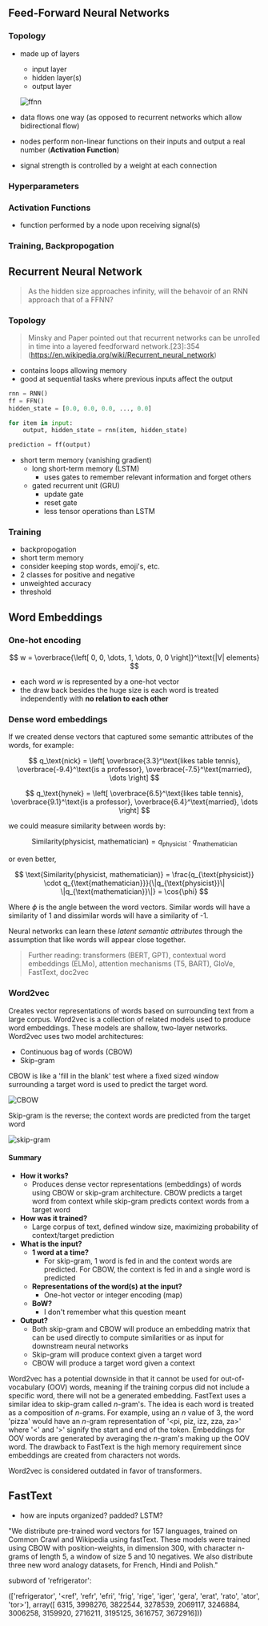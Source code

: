 ## Feed-Forward Neural Networks

### Topology

- made up of layers
    - input layer
    - hidden layer(s)
    - output layer

    ![ffnn](./images/ffnn.png)

- data flows one way (as opposed to recurrent networks which allow bidirectional flow)
- nodes perform non-linear functions on their inputs and output a real number (**Activation Function**)
- signal strength is controlled by a weight at each connection

### Hyperparameters

### Activation Functions

- function performed by a node upon receiving signal(s)

### Training, Backpropogation

## Recurrent Neural Network

> As the hidden size approaches infinity, will the behavoir of an RNN approach that of a FFNN?

### Topology

> Minsky and Paper pointed out that recurrent networks can be unrolled in time into a layered feedforward network.[23]: 354 (https://en.wikipedia.org/wiki/Recurrent_neural_network)

- contains loops allowing memory
- good at sequential tasks where previous inputs affect the output


```python
rnn = RNN()
ff = FFN()
hidden_state = [0.0, 0.0, 0.0, ..., 0.0]

for item in input:
    output, hidden_state = rnn(item, hidden_state)

prediction = ff(output)
```
- short term memory (vanishing gradient)
    - long short-term memory (LSTM)
        - uses gates to remember relevant information and forget others
    - gated recurrent unit (GRU)
        - update gate
        - reset gate
        - less tensor operations than LSTM

### Training

- backpropogation
- short term memory
- consider keeping stop words, emoji's, etc.
- 2 classes for positive and negative
- unweighted accuracy
- threshold


## Word Embeddings

### One-hot encoding
$$
w = \overbrace{\left[ 0, 0, \dots, 1, \dots, 0, 0 \right]}^\text{|V| elements}
$$

- each word $w$ is represented by a one-hot vector
- the draw back besides the huge size is each word is treated independently with **no relation to each other**

### Dense word embeddings

If we created dense vectors that captured some semantic attributes of the words, for example:

$$
q_\text{nick} = \left[ \overbrace{3.3}^\text{likes table tennis}, \overbrace{-9.4}^\text{is a professor}, \overbrace{-7.5}^\text{married}, \dots \right]
$$

$$
q_\text{hynek} = \left[ \overbrace{6.5}^\text{likes table tennis}, \overbrace{9.1}^\text{is a professor}, \overbrace{6.4}^\text{married}, \dots \right]
$$

we could measure similarity between words by:

$$
\text{Similarity(physicist, mathematician)} = q_{\text{physicist}} \cdot q_{\text{mathematician}}
$$

or even better,

$$
\text{Similarity(physicist, mathematician)} = \frac{q_{\text{physicist}} \cdot q_{\text{mathematician}}}{\|q_{\text{physicist}}\| \|q_{\text{mathematician}}\|} = \cos{\phi}
$$

Where $\phi$ is the angle between the word vectors. Similar words will have a similarity of 1 and dissimilar words will have a similarity of -1.

Neural networks can learn these *latent semantic attributes* through the assumption that like words will appear close together.

> Further reading: transformers (BERT, GPT), contextual word embeddings (ELMo), attention mechanisms (T5, BART), GloVe, FastText, doc2vec

### Word2vec

Creates vector representations of words based on surrounding text from a large corpus. Word2vec is a collection of related models used to produce word embeddings. These models are shallow, two-layer networks. Word2vec uses two model architectures:

- Continuous bag of words (CBOW)
- Skip-gram

CBOW is like a 'fill in the blank' test where a fixed sized window surrounding a target word is used to predict the target word.

![CBOW](./images/CBOW.png)

Skip-gram is the reverse; the context words are predicted from the target word

![skip-gram](./images/skip_gram.png)

#### Summary

- **How it works?**
    - Produces dense vector representations (embeddings) of words using CBOW or skip-gram architecture. CBOW predicts a target word from context while skip-gram predicts context words from a target word
- **How was it trained?**
    - Large corpus of text, defined window size, maximizing probability of context/target prediction
- **What is the input?**
    - **1 word at a time?**
        - For skip-gram, 1 word is fed in and the context words are predicted. For CBOW, the context is fed in and a single word is predicted
    - **Representations of the word(s) at the input?**
        - One-hot vector or integer encoding (map)
    - **BoW?**
        - I don't remember what this question meant
- **Output?**
    - Both skip-gram and CBOW will produce an embedding matrix that can be used directly to compute similarities or as input for downstream neural networks
    - Skip-gram will produce context given a target word
    - CBOW will produce a target word given a context

Word2vec has a potential downside in that it cannot be used for out-of-vocabulary (OOV) words, meaning if the training corpus did not include a specific word, there will not be a generated embedding. FastText uses a similar idea to skip-gram called $n$-gram's. The idea is each word is treated as a composition of $n$-grams. For example, using an $n$ value of 3, the word 'pizza' would have an $n$-gram representation of '<pi, piz, izz, zza, za>' where '<' and '>' signify the start and end of the token. Embeddings for OOV words are generated by averaging the $n$-gram's making up the OOV word. The drawback to FastText is the high memory requirement since embeddings are created from characters not words.

Word2vec is considered outdated in favor of transformers.

## FastText

- how are inputs organized? padded? LSTM?

"We distribute pre-trained word vectors for 157 languages, trained on Common Crawl and Wikipedia using fastText. These models were trained using CBOW with position-weights, in dimension 300, with character n-grams of length 5, a window of size 5 and 10 negatives. We also distribute three new word analogy datasets, for French, Hindi and Polish."


subword of 'refrigerator':

(['refrigerator', '<ref', 'refr', 'efri', 'frig', 'rige', 'iger', 'gera', 'erat', 'rato', 'ator', 'tor>'], array([   6315, 3998276, 
3822544, 3278539, 2069117, 3246884, 3006258,
       3159920, 2716211, 3195125, 3616757, 3672916]))


